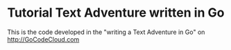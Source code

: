 # Tutorial Text Adventure written in Go

This is the code developed in the "writing a Text Adventure in Go" on http://GoCodeCloud.com


